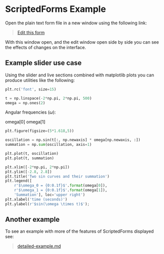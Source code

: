<!-- markdownlint-disable MD033 -->

# ScriptedForms Example

Open the plain text form file in a new window using the following link:

> [Edit this form](../../lab/tree/plotting-example.md)

With this window open, and the edit window open side by side you can see the effects of changes on the interface.

## Example slider use case

Using the slider and live sections combined with matplotlib plots you can
produce utilities like the following:

<section-start>

```python
plt.rc('font', size=15)

t = np.linspace(-2*np.pi, 2*np.pi, 500)
omega = np.ones(2)
```

</section-start>

<section-live>

Angular frequencies ($\omega$):

<variable-slider name="$\omega_0$" min="0" max="6" step="0.1">omega[0]</variable-slider>
<variable-slider name="$\omega_1$" min="0" max="6" step="0.1">omega[1]</variable-slider>

```python
plt.figure(figsize=(5*1.618,5))

oscillation = np.sin(t[:, np.newaxis] * omega[np.newaxis, :])
summation = np.sum(oscillation, axis=1)

plt.plot(t, oscillation)
plt.plot(t, summation)

plt.xlim([-2*np.pi, 2*np.pi])
plt.ylim([-2.8, 2.8])
plt.title('Two sin curves and their summation')
plt.legend([
    r'$\omega_0 = {0:0.1f}$'.format(omega[0]),
    r'$\omega_1 = {0:0.1f}$'.format(omega[1]),
    'Summation'], loc='upper right')
plt.xlabel('time (seconds)')
plt.ylabel(r'$sin(\omega \times t)$');
```

</section-live>

## Another example

To see an example with more of the features of ScriptedForms displayed see:

> [detailed-example.md](detailed-example.md)
